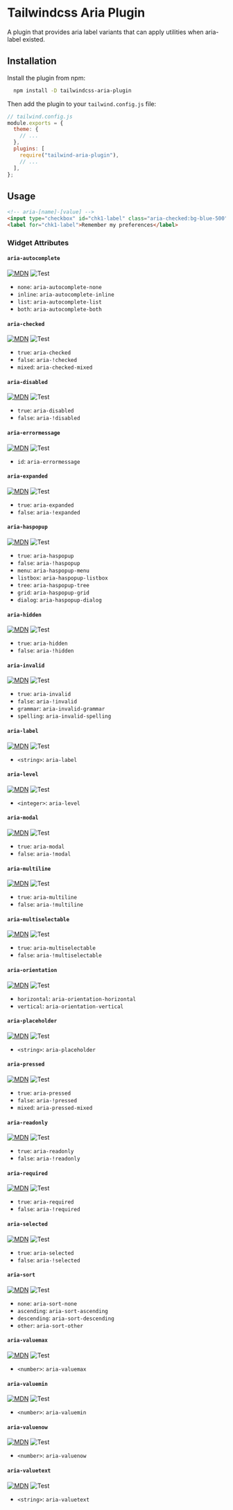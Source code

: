 # Tailwindcss Aria Plugin

A plugin that provides aria label variants
that can apply utilities when aria-label existed.

## Installation

Install the plugin from npm:

```bash
  npm install -D tailwindcss-aria-plugin
```

Then add the plugin to your `tailwind.config.js` file:

```js
// tailwind.config.js
module.exports = {
  theme: {
    // ...
  },
  plugins: [
    require("tailwind-aria-plugin"),
    // ...
  ],
};
```

## Usage

```html
<!-- aria-[name]-[value] -->
<input type="checkbox" id="chk1-label" class="aria-checked:bg-blue-500" />
<label for="chk1-label">Remember my preferences</label>
```

### Widget Attributes

#### `aria-autocomplete`

[![MDN](https://img.shields.io/badge/MDN-black?style=flat&logo=mdnwebdocs)][aria-autocomplete]
![Test](https://img.shields.io/badge/Test-todo-yellow.svg)

[aria-autocomplete]:[https://developer.mozilla.org/en-us/docs/web/accessibility/aria/attributes/aria-autocomplete]

- `none`: `aria-autocomplete-none`
- `inline`: `aria-autocomplete-inline`
- `list`: `aria-autocomplete-list`
- `both`: `aria-autocomplete-both`

#### `aria-checked`

[![MDN](https://img.shields.io/badge/MDN-black?style=flat&logo=mdnwebdocs)][aria-checked]
![Test](https://img.shields.io/badge/Test-todo-yellow.svg)

[aria-checked]:[https://developer.mozilla.org/en-US/docs/Web/Accessibility/ARIA/Attributes/aria-checked]

- `true`: `aria-checked`
- `false`: `aria-!checked`
- `mixed`: `aria-checked-mixed`

#### `aria-disabled`

[![MDN](https://img.shields.io/badge/MDN-black?style=flat&logo=mdnwebdocs)][aria-disabled]
![Test](https://img.shields.io/badge/Test-todo-yellow.svg)

[aria-disabled]:[https://developer.mozilla.org/en-US/docs/Web/Accessibility/ARIA/Attributes/aria-disabled]

- `true`: `aria-disabled`
- `false`: `aria-!disabled`

#### `aria-errormessage`

[![MDN](https://img.shields.io/badge/MDN-black?style=flat&logo=mdnwebdocs)][aria-errormessage]
![Test](https://img.shields.io/badge/Test-todo-yellow.svg)

[aria-errormessage]:[https://developer.mozilla.org/en-US/docs/Web/Accessibility/ARIA/Attributes/aria-errormessage]

- `id`: `aria-errormessage`

#### `aria-expanded`

[![MDN](https://img.shields.io/badge/MDN-black?style=flat&logo=mdnwebdocs)][aria-expanded]
![Test](https://img.shields.io/badge/Test-todo-yellow.svg)

[aria-expanded]:[https://developer.mozilla.org/en-US/docs/Web/Accessibility/ARIA/Attributes/aria-expanded]

- `true`: `aria-expanded`
- `false`: `aria-!expanded`

#### `aria-haspopup`

[![MDN](https://img.shields.io/badge/MDN-black?style=flat&logo=mdnwebdocs)][aria-haspopup]
![Test](https://img.shields.io/badge/Test-todo-yellow.svg)

[aria-haspopup]:[https://developer.mozilla.org/en-US/docs/Web/Accessibility/ARIA/Attributes/aria-haspopup]

- `true`: `aria-haspopup`
- `false`: `aria-!haspopup`
- `menu`: `aria-haspopup-menu`
- `listbox`: `aria-haspopup-listbox`
- `tree`: `aria-haspopup-tree`
- `grid`: `aria-haspopup-grid`
- `dialog`: `aria-haspopup-dialog`

#### `aria-hidden`

[![MDN](https://img.shields.io/badge/MDN-black?style=flat&logo=mdnwebdocs)][aria-hidden]
![Test](https://img.shields.io/badge/Test-todo-yellow.svg)

[aria-hidden]:[https://developer.mozilla.org/en-US/docs/Web/Accessibility/ARIA/Attributes/aria-hidden]

- `true`: `aria-hidden`
- `false`: `aria-!hidden`

#### `aria-invalid`

[![MDN](https://img.shields.io/badge/MDN-black?style=flat&logo=mdnwebdocs)][aria-invalid]
![Test](https://img.shields.io/badge/Test-todo-yellow.svg)

[aria-invalid]:[https://developer.mozilla.org/en-US/docs/Web/Accessibility/ARIA/Attributes/aria-invalid]

- `true`: `aria-invalid`
- `false`: `aria-!invalid`
- `grammar`: `aria-invalid-grammar`
- `spelling`: `aria-invalid-spelling`

#### `aria-label`

[![MDN](https://img.shields.io/badge/MDN-black?style=flat&logo=mdnwebdocs)][aria-label]
![Test](https://img.shields.io/badge/Test-todo-yellow.svg)

[aria-label]:[https://developer.mozilla.org/en-US/docs/Web/Accessibility/ARIA/Attributes/aria-label]

- `<string>`: `aria-label`

#### `aria-level`

[![MDN](https://img.shields.io/badge/MDN-black?style=flat&logo=mdnwebdocs)][aria-level]
![Test](https://img.shields.io/badge/Test-todo-yellow.svg)

[aria-level]:[https://developer.mozilla.org/en-US/docs/Web/Accessibility/ARIA/Attributes/aria-level]

- `<integer>`: `aria-level`

#### `aria-modal`

[![MDN](https://img.shields.io/badge/MDN-black?style=flat&logo=mdnwebdocs)][aria-modal]
![Test](https://img.shields.io/badge/Test-todo-yellow.svg)

[aria-modal]:[https://developer.mozilla.org/en-US/docs/Web/Accessibility/ARIA/Attributes/aria-modal]

- `true`: `aria-modal`
- `false`: `aria-!modal`

#### `aria-multiline`

[![MDN](https://img.shields.io/badge/MDN-black?style=flat&logo=mdnwebdocs)][aria-multiline]
![Test](https://img.shields.io/badge/Test-todo-yellow.svg)

[aria-multiline]:[https://developer.mozilla.org/en-US/docs/Web/Accessibility/ARIA/Attributes/aria-multiline]

- `true`: `aria-multiline`
- `false`: `aria-!multiline`

#### `aria-multiselectable`

[![MDN](https://img.shields.io/badge/MDN-black?style=flat&logo=mdnwebdocs)][aria-multiselectable]
![Test](https://img.shields.io/badge/Test-todo-yellow.svg)

[aria-multiselectable]:[https://developer.mozilla.org/en-US/docs/Web/Accessibility/ARIA/Attributes/aria-multiselectable]

- `true`: `aria-multiselectable`
- `false`: `aria-!multiselectable`

#### `aria-orientation`

[![MDN](https://img.shields.io/badge/MDN-black?style=flat&logo=mdnwebdocs)][aria-orientation]
![Test](https://img.shields.io/badge/Test-todo-yellow.svg)

[aria-orientation]:[https://developer.mozilla.org/en-US/docs/Web/Accessibility/ARIA/Attributes/aria-orientation]

- `horizontal`: `aria-orientation-horizontal`
- `vertical`: `aria-orientation-vertical`

#### `aria-placeholder`

[![MDN](https://img.shields.io/badge/MDN-black?style=flat&logo=mdnwebdocs)][aria-placeholder]
![Test](https://img.shields.io/badge/Test-todo-yellow.svg)

[aria-placeholder]:[https://developer.mozilla.org/en-US/docs/Web/Accessibility/ARIA/Attributes/aria-placeholder]

- `<string>`: `aria-placeholder`

#### `aria-pressed`

[![MDN](https://img.shields.io/badge/MDN-black?style=flat&logo=mdnwebdocs)][aria-pressed]
![Test](https://img.shields.io/badge/Test-todo-yellow.svg)

[aria-pressed]:[https://developer.mozilla.org/en-US/docs/Web/Accessibility/ARIA/Attributes/aria-pressed]

- `true`: `aria-pressed`
- `false`: `aria-!pressed`
- `mixed`: `aria-pressed-mixed`

#### `aria-readonly`

[![MDN](https://img.shields.io/badge/MDN-black?style=flat&logo=mdnwebdocs)][aria-readonly]
![Test](https://img.shields.io/badge/Test-todo-yellow.svg)

[aria-readonly]:[https://developer.mozilla.org/en-US/docs/Web/Accessibility/ARIA/Attributes/aria-readonly]

- `true`: `aria-readonly`
- `false`: `aria-!readonly`

#### `aria-required`

[![MDN](https://img.shields.io/badge/MDN-black?style=flat&logo=mdnwebdocs)][aria-required]
![Test](https://img.shields.io/badge/Test-todo-yellow.svg)

[aria-required]:[https://developer.mozilla.org/en-US/docs/Web/Accessibility/ARIA/Attributes/aria-required]

- `true`: `aria-required`
- `false`: `aria-!required`

#### `aria-selected`

[![MDN](https://img.shields.io/badge/MDN-black?style=flat&logo=mdnwebdocs)][aria-selected]
![Test](https://img.shields.io/badge/Test-todo-yellow.svg)

[aria-selected]:[https://developer.mozilla.org/en-US/docs/Web/Accessibility/ARIA/Attributes/aria-selected]

- `true`: `aria-selected`
- `false`: `aria-!selected`

#### `aria-sort`

[![MDN](https://img.shields.io/badge/MDN-black?style=flat&logo=mdnwebdocs)][aria-sort]
![Test](https://img.shields.io/badge/Test-todo-yellow.svg)

[aria-sort]:[https://developer.mozilla.org/en-US/docs/Web/Accessibility/ARIA/Attributes/aria-sort]

- `none`: `aria-sort-none`
- `ascending`: `aria-sort-ascending`
- `descending`: `aria-sort-descending`
- `other`: `aria-sort-other`

#### `aria-valuemax`

[![MDN](https://img.shields.io/badge/MDN-black?style=flat&logo=mdnwebdocs)][aria-valuemax]
![Test](https://img.shields.io/badge/Test-todo-yellow.svg)

[aria-valuemax]:[https://developer.mozilla.org/en-US/docs/Web/Accessibility/ARIA/Attributes/aria-valuemax]

- `<number>`: `aria-valuemax`

#### `aria-valuemin`

[![MDN](https://img.shields.io/badge/MDN-black?style=flat&logo=mdnwebdocs)][aria-valuemin]
![Test](https://img.shields.io/badge/Test-todo-yellow.svg)

[aria-valuemin]:[https://developer.mozilla.org/en-US/docs/Web/Accessibility/ARIA/Attributes/aria-valuemin]

- `<number>`: `aria-valuemin`

#### `aria-valuenow`

[![MDN](https://img.shields.io/badge/MDN-black?style=flat&logo=mdnwebdocs)][aria-valuenow]
![Test](https://img.shields.io/badge/Test-todo-yellow.svg)

[aria-valuenow]:[https://developer.mozilla.org/en-US/docs/Web/Accessibility/ARIA/Attributes/aria-valuenow]

- `<number>`: `aria-valuenow`

#### `aria-valuetext`

[![MDN](https://img.shields.io/badge/MDN-black?style=flat&logo=mdnwebdocs)][aria-valuetext]
![Test](https://img.shields.io/badge/Test-todo-yellow.svg)

[aria-valuetext]:[https://developer.mozilla.org/en-US/docs/Web/Accessibility/ARIA/Attributes/aria-valuetext]

- `<string>`: `aria-valuetext`
